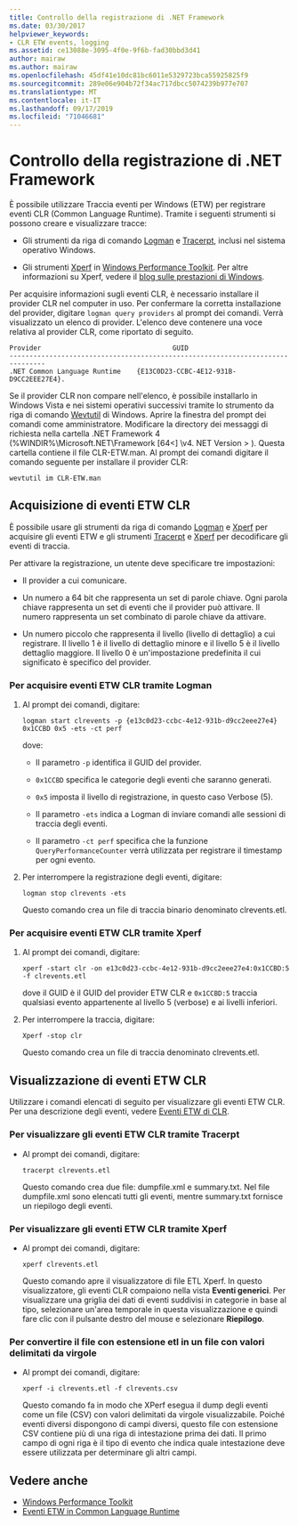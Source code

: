 ```yaml
---
title: Controllo della registrazione di .NET Framework
ms.date: 03/30/2017
helpviewer_keywords:
- CLR ETW events, logging
ms.assetid: ce13088e-3095-4f0e-9f6b-fad30bbd3d41
author: mairaw
ms.author: mairaw
ms.openlocfilehash: 45df41e10dc81bc6011e5329723bca55925825f9
ms.sourcegitcommit: 289e06e904b72f34ac717dbcc5074239b977e707
ms.translationtype: MT
ms.contentlocale: it-IT
ms.lasthandoff: 09/17/2019
ms.locfileid: "71046681"
---
```

# <a name="controlling-net-framework-logging"></a>Controllo della registrazione di .NET Framework

È possibile utilizzare Traccia eventi per Windows (ETW) per registrare eventi CLR (Common Language Runtime). Tramite i seguenti strumenti si possono creare e visualizzare tracce:

- Gli strumenti da riga di comando [Logman](/windows-server/administration/windows-commands/logman) e [Tracerpt](/windows-server/administration/windows-commands/tracerpt_1), inclusi nel sistema operativo Windows.

- Gli strumenti [Xperf](/windows-hardware/test/wpt/xperf-command-line-reference) in [Windows Performance Toolkit](/windows-hardware/test/wpt/). Per altre informazioni su Xperf, vedere il [blog sulle prestazioni di Windows](https://go.microsoft.com/fwlink/?LinkId=179509).

Per acquisire informazioni sugli eventi CLR, è necessario installare il provider CLR nel computer in uso. Per confermare la corretta installazione del provider, digitare `logman query providers` al prompt dei comandi. Verrà visualizzato un elenco di provider. L'elenco deve contenere una voce relativa al provider CLR, come riportato di seguito.

```output
Provider                                 GUID
-------------------------------------------------------------------------------
.NET Common Language Runtime    {E13C0D23-CCBC-4E12-931B-D9CC2EEE27E4}.
```

Se il provider CLR non compare nell'elenco, è possibile installarlo in Windows Vista e nei sistemi operativi successivi tramite lo strumento da riga di comando [Wevtutil](/windows-server/administration/windows-commands/wevtutil) di Windows. Aprire la finestra del prompt dei comandi come amministratore. Modificare la directory dei messaggi di richiesta nella cartella .NET Framework 4 (%WINDIR%\Microsoft.NET\Framework [64\<] \v4. NET Version > \). Questa cartella contiene il file CLR-ETW.man. Al prompt dei comandi digitare il comando seguente per installare il provider CLR:

`wevtutil im CLR-ETW.man`

## <a name="capturing-clr-etw-events"></a>Acquisizione di eventi ETW CLR

È possibile usare gli strumenti da riga di comando [Logman](/windows-server/administration/windows-commands/logman) e [Xperf](/windows-hardware/test/wpt/xperf-command-line-reference) per acquisire gli eventi ETW e gli strumenti [Tracerpt](/windows-server/administration/windows-commands/tracerpt_1) e [Xperf](/windows-hardware/test/wpt/xperf-command-line-reference) per decodificare gli eventi di traccia.

Per attivare la registrazione, un utente deve specificare tre impostazioni:

- Il provider a cui comunicare.

- Un numero a 64 bit che rappresenta un set di parole chiave. Ogni parola chiave rappresenta un set di eventi che il provider può attivare. Il numero rappresenta un set combinato di parole chiave da attivare.

- Un numero piccolo che rappresenta il livello (livello di dettaglio) a cui registrare. Il livello 1 è il livello di dettaglio minore e il livello 5 è il livello dettaglio maggiore. Il livello 0 è un'impostazione predefinita il cui significato è specifico del provider.

### <a name="to-capture-clr-etw-events-using-logman"></a>Per acquisire eventi ETW CLR tramite Logman

1. Al prompt dei comandi, digitare:

     `logman start clrevents -p {e13c0d23-ccbc-4e12-931b-d9cc2eee27e4} 0x1CCBD 0x5 -ets -ct perf`

     dove:

    - Il parametro `-p` identifica il GUID del provider.

    - `0x1CCBD` specifica le categorie degli eventi che saranno generati.

    - `0x5` imposta il livello di registrazione, in questo caso Verbose (5).

    - Il parametro `-ets` indica a Logman di inviare comandi alle sessioni di traccia degli eventi.

    - Il parametro `-ct perf` specifica che la funzione `QueryPerformanceCounter` verrà utilizzata per registrare il timestamp per ogni evento.

2. Per interrompere la registrazione degli eventi, digitare:

     `logman stop clrevents -ets`

     Questo comando crea un file di traccia binario denominato clrevents.etl.

### <a name="to-capture-clr-etw-events-using-xperf"></a>Per acquisire eventi ETW CLR tramite Xperf

1. Al prompt dei comandi, digitare:

     `xperf -start clr -on e13c0d23-ccbc-4e12-931b-d9cc2eee27e4:0x1CCBD:5 -f clrevents.etl`

     dove il GUID è il GUID del provider ETW CLR e `0x1CCBD:5` traccia qualsiasi evento appartenente al livello 5 (verbose) e ai livelli inferiori.

2. Per interrompere la traccia, digitare:

     `Xperf -stop clr`

     Questo comando crea un file di traccia denominato clrevents.etl.

## <a name="viewing-clr-etw-events"></a>Visualizzazione di eventi ETW CLR

Utilizzare i comandi elencati di seguito per visualizzare gli eventi ETW CLR. Per una descrizione degli eventi, vedere [Eventi ETW di CLR](clr-etw-events.md).

### <a name="to-view-clr-etw-events-using-tracerpt"></a>Per visualizzare gli eventi ETW CLR tramite Tracerpt

- Al prompt dei comandi, digitare:

     `tracerpt clrevents.etl`

     Questo comando crea due file: dumpfile.xml e summary.txt. Nel file dumpfile.xml sono elencati tutti gli eventi, mentre summary.txt fornisce un riepilogo degli eventi.

### <a name="to-view-clr-etw-events-using-xperf"></a>Per visualizzare gli eventi ETW CLR tramite Xperf

- Al prompt dei comandi, digitare:

     `xperf clrevents.etl`

     Questo comando apre il visualizzatore di file ETL Xperf. In questo visualizzatore, gli eventi CLR compaiono nella vista **Eventi generici**. Per visualizzare una griglia dei dati di eventi suddivisi in categorie in base al tipo, selezionare un'area temporale in questa visualizzazione e quindi fare clic con il pulsante destro del mouse e selezionare **Riepilogo**.

### <a name="to-convert-the-etl-file-to-a-comma-separated-value-file"></a>Per convertire il file con estensione etl in un file con valori delimitati da virgole

- Al prompt dei comandi, digitare:

     `xperf -i clrevents.etl -f clrevents.csv`

     Questo comando fa in modo che XPerf esegua il dump degli eventi come un file (CSV) con valori delimitati da virgole visualizzabile. Poiché eventi diversi dispongono di campi diversi, questo file con estensione CSV contiene più di una riga di intestazione prima dei dati. Il primo campo di ogni riga è il tipo di evento che indica quale intestazione deve essere utilizzata per determinare gli altri campi.

## <a name="see-also"></a>Vedere anche

- [Windows Performance Toolkit](/windows-hardware/test/wpt/)
- [Eventi ETW in Common Language Runtime](etw-events-in-the-common-language-runtime.md)
